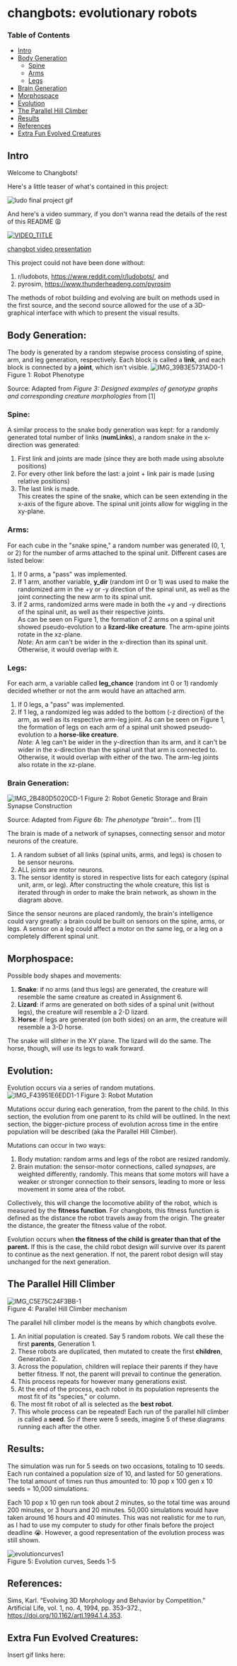 # changbots: evolutionary robots

### Table of Contents  
* [Intro](#intro)
* [Body Generation](#body-generation)
    - [Spine](#spine)
    - [Arms](#arms)
    - [Legs](#legs)
* [Brain Generation](#brain-generation)
* [Morphospace](#morphospace)
* [Evolution](#evolution)
* [The Parallel Hill Climber](#the-parallel-hill-climber)
* [Results](#results)
* [References](#references)
* [Extra Fun Evolved Creatures](#extra-fun-evolved-creatures)


## Intro
Welcome to Changbots!

Here's a little teaser of what's contained in this project:
  
![ludo final project gif](https://user-images.githubusercontent.com/120343561/224871717-ec6c993c-60b8-4877-a6d7-c3b8431bf372.gif)

And here's a video summary, if you don't wanna read the details of the rest of this README 😩 

<a href="https://www.youtube.com/watch?v=gMaUwJvYOIA">
  <img src="https://img.youtube.com/vi/gMaUwJvYOIA/maxresdefault.jpg" alt="VIDEO_TITLE">
</a>  

[changbot video presentation](https://youtu.be/gMaUwJvYOIA)

This project could not have been done without:
1. r/ludobots, https://www.reddit.com/r/ludobots/, and
2. pyrosim, https://www.thunderheadeng.com/pyrosim

The methods of robot building and evolving are built on methods used in the first source, and the second source allowed for the use of a 3D-graphical interface with which to present the visual results.


## Body Generation:
The body is generated by a random stepwise process consisting of spine, arm, and leg generation, respectively. Each block is called a **link**, and each block is connected by a **joint**, which isn't visible.
![IMG_39B3E5731AD0-1](https://user-images.githubusercontent.com/120343561/220268784-290b3f50-5b5e-4d8d-92db-d82f0f293525.jpeg)
Figure 1: Robot Phenotype

Source: Adapted from _Figure 3: Designed examples of genotype graphs and corresponding creature morphologies_ from [1]


### Spine:
A similar process to the snake body generation was kept: for a randomly generated total number of links (**numLinks**), a random snake in the x-direction was generated:
1. First link and joints are made (since they are both made using absolute positions)
2. For every other link before the last: a joint + link pair is made (using relative positions)
3. The last link is made.      
This creates the spine of the snake, which can be seen extending in the x-axis of the figure above. The spinal unit joints allow for wiggling in the xy-plane.

### Arms:
For each cube in the "snake spine," a random number was generated (0, 1, or 2) for the number of arms attached to the spinal unit. Different cases are listed below:
1. If 0 arms, a "pass" was implemented.
2. If 1 arm, another variable, **y_dir** (random int 0 or 1) was used to make the randomized arm in the +y or -y direction of the spinal unit, as well as the joint connecting the new arm to its spinal unit.
4. If 2 arms, randomized arms were made in both the +y and -y directions of the spinal unit, as well as their respective joints.  
As can be seen on Figure 1, the formation of 2 arms on a spinal unit showed pseudo-evolution to a **lizard-like creature**. The arm-spine joints rotate in the xz-plane.  
_Note:_ An arm can't be wider in the x-direction than its spinal unit. Otherwise, it would overlap with it.

### Legs:
For each arm, a variable called **leg_chance** (random int 0 or 1) randomly decided whether or not the arm would have an attached arm.
1. If 0 legs, a "pass" was implemented.
2. If 1 leg, a randomized leg was added to the bottom (-z direction) of the arm, as well as its respective arm-leg joint.
As can be seen on Figure 1, the formation of legs on each arm of a spinal unit showed pseudo-evolution to a **horse-like creature**.   
_Note:_ A leg can't be wider in the y-direction than its arm, and it can't be wider in the x-direction than the spinal unit that arm is connected to.    Otherwise, it would overlap with either of the two. The arm-leg joints also rotate in the xz-plane.  
### Brain Generation:
![IMG_2B480D5020CD-1](https://user-images.githubusercontent.com/120343561/220411380-6b2ea42c-117f-4dc5-a5ff-a5745487aae9.jpeg)
Figure 2: Robot Genetic Storage and Brain Synapse Construction

Source: Adapted from _Figure 6b: The phenotype "brain"..._ from [1]
  
The brain is made of a network of synapses, connecting sensor and motor neurons of the creature.
1. A random subset of all links (spinal units, arms, and legs) is chosen to be sensor neurons.
2. ALL joints are motor neurons.
3. The sensor identity is stored in respective lists for each category (spinal unit, arm, or leg). After constructing the whole creature, this list is iterated through in order to make the brain network, as shown in the diagram above.

Since the sensor neurons are placed randomly, the brain's intelligence could vary greatly: a brain could be built on sensors on the spine, arms, or legs. A sensor on a leg could affect a motor on the same leg, or a leg on a completely different spinal unit.

## Morphospace:
Possible body shapes and movements:
1. **Snake**: if no arms (and thus legs) are generated, the creature will resemble the same creature as created in Assignment 6.
2. **Lizard**: if arms are generated on both sides of a spinal unit (without legs), the creature will resemble a 2-D lizard.
3. **Horse**: if legs are generated (on both sides) on an arm, the creature will resemble a 3-D horse.

The snake will slither in the XY plane.
The lizard will do the same.
The horse, though, will use its legs to walk forward.

## Evolution:
Evolution occurs via a series of random mutations.  
![IMG_F43951E6EDD1-1](https://user-images.githubusercontent.com/120343561/224627996-06f83c8a-b5db-460b-8fc3-82f1ca33bf22.jpeg)
Figure 3: Robot Mutation


Mutations occur during each generation, from the parent to the child. In this section, the evolution from one parent to its child will be outlined. In the next section, the bigger-picture process of evolution across time in the entire population will be described (aka the Parallel Hill Climber).

Mutations can occur in two ways:
1. Body mutation: random arms and legs of the robot are resized randomly.
2. Brain mutation: the sensor-motor connections, called _synapses_, are weighted differently, randomly. This means that some motors will have a weaker or stronger connection to their sensors, leading to more or less movement in some area of the robot.  

Collectively, this will change the locomotive ability of the robot, which is measured by the **fitness function**.
For changbots, this fitness function is defined as the distance the robot travels away from the origin. The greater the distance, the greater the fitness value of the robot.

Evolution occurs when **the fitness of the child is greater than that of the parent.** If this is the case, the child robot design will survive over its parent to continue as the next generation. If not, the parent robot design will stay unchanged for the next generation.



## The Parallel Hill Climber
![IMG_C5E75C24F3BB-1](https://user-images.githubusercontent.com/120343561/224628231-ac589ffc-468e-4377-988e-dc0868a6715b.jpeg)   
Figure 4: Parallel Hill Climber mechanism


The parallel hill climber model is the means by which changbots evolve.
1. An initial population is created. Say 5 random robots. We call these the first **parents**, Generation 1.
2. These robots are duplicated, then mutated to create the first **children**, Generation 2.
3. Across the population, children will replace their parents if they have better fitness. If not, the parent will prevail to continue the generation.
4. This process repeats for however many generations exist.
5. At the end of the process, each robot in its population represents the most fit of its "species," or column. 
6. The most fit robot of all is selected as the **best robot**. 
7. This whole process can be repeated! Each run of the parallel hill climber is called a **seed**. So if there were 5 seeds, imagine 5 of these diagrams running each after the other.

## Results:
The simulation was run for 5 seeds on two occasions, totaling to 10 seeds. Each run contained a population size of 10, and lasted for 50 generations.
The total amount of times run thus amounted to: 10 pop x 100 gen x 10 seeds = 10,000 simulations.  
   
Each 10 pop x 10 gen run took about 2 minutes, so the total time was around 200 minutes, or 3 hours and 20 minutes.
50,000 simulations would have taken around 16 hours and 40 minutes. This was not realistic for me to run, as I had to use my computer to study for other finals before the project deadline 😭. However, a good representation of the evolution process was still shown.
  
![evolutioncurves1](https://user-images.githubusercontent.com/120343561/224872640-ae0872f2-e0ae-4f52-943a-c6dd0030e1ac.png)   
Figure 5: Evolution curves, Seeds 1-5

## References:
Sims, Karl. “Evolving 3D Morphology and Behavior by Competition.” Artificial Life, vol. 1, no. 4, 1994, pp. 353–372., https://doi.org/10.1162/artl.1994.1.4.353. 

## Extra Fun Evolved Creatures:

Insert gif links here:



